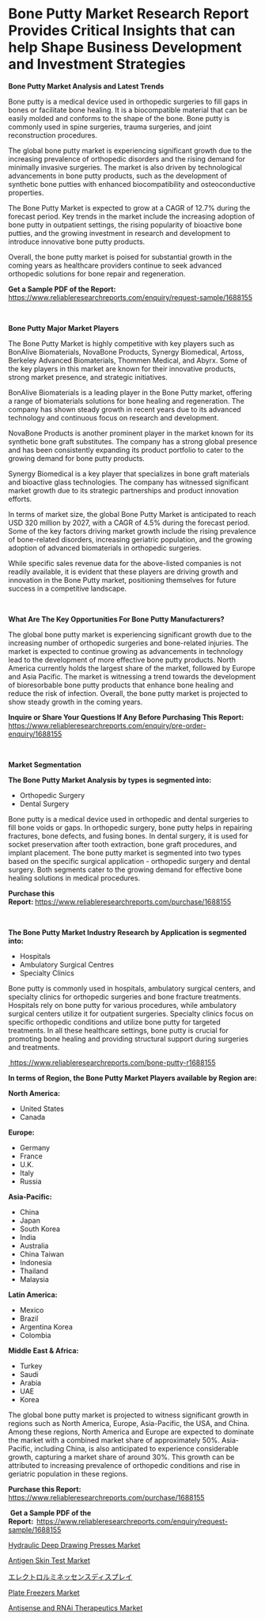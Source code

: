 <p><h1>Bone Putty Market Research Report Provides Critical Insights that can help Shape Business Development and Investment Strategies</h1></p><p><strong>Bone Putty Market Analysis and Latest Trends</strong></p>
<p><p>Bone putty is a medical device used in orthopedic surgeries to fill gaps in bones or facilitate bone healing. It is a biocompatible material that can be easily molded and conforms to the shape of the bone. Bone putty is commonly used in spine surgeries, trauma surgeries, and joint reconstruction procedures.</p><p>The global bone putty market is experiencing significant growth due to the increasing prevalence of orthopedic disorders and the rising demand for minimally invasive surgeries. The market is also driven by technological advancements in bone putty products, such as the development of synthetic bone putties with enhanced biocompatibility and osteoconductive properties.</p><p>The Bone Putty Market is expected to grow at a CAGR of 12.7% during the forecast period. Key trends in the market include the increasing adoption of bone putty in outpatient settings, the rising popularity of bioactive bone putties, and the growing investment in research and development to introduce innovative bone putty products.</p><p>Overall, the bone putty market is poised for substantial growth in the coming years as healthcare providers continue to seek advanced orthopedic solutions for bone repair and regeneration.</p></p>
<p><strong>Get a Sample PDF of the Report:&nbsp;</strong> <a href="https://www.reliableresearchreports.com/enquiry/request-sample/1688155">https://www.reliableresearchreports.com/enquiry/request-sample/1688155</a></p>
<p>&nbsp;</p>
<p><strong>Bone Putty Major Market Players</strong></p>
<p><p>The Bone Putty Market is highly competitive with key players such as BonAlive Biomaterials, NovaBone Products, Synergy Biomedical, Artoss, Berkeley Advanced Biomaterials, Thommen Medical, and Abyrx. Some of the key players in this market are known for their innovative products, strong market presence, and strategic initiatives.</p><p>BonAlive Biomaterials is a leading player in the Bone Putty market, offering a range of biomaterials solutions for bone healing and regeneration. The company has shown steady growth in recent years due to its advanced technology and continuous focus on research and development.</p><p>NovaBone Products is another prominent player in the market known for its synthetic bone graft substitutes. The company has a strong global presence and has been consistently expanding its product portfolio to cater to the growing demand for bone putty products.</p><p>Synergy Biomedical is a key player that specializes in bone graft materials and bioactive glass technologies. The company has witnessed significant market growth due to its strategic partnerships and product innovation efforts.</p><p>In terms of market size, the global Bone Putty Market is anticipated to reach USD 320 million by 2027, with a CAGR of 4.5% during the forecast period. Some of the key factors driving market growth include the rising prevalence of bone-related disorders, increasing geriatric population, and the growing adoption of advanced biomaterials in orthopedic surgeries.</p><p>While specific sales revenue data for the above-listed companies is not readily available, it is evident that these players are driving growth and innovation in the Bone Putty market, positioning themselves for future success in a competitive landscape.</p></p>
<p>&nbsp;</p>
<p><strong>What Are The Key Opportunities For Bone Putty Manufacturers?</strong></p>
<p><p>The global bone putty market is experiencing significant growth due to the increasing number of orthopedic surgeries and bone-related injuries. The market is expected to continue growing as advancements in technology lead to the development of more effective bone putty products. North America currently holds the largest share of the market, followed by Europe and Asia Pacific. The market is witnessing a trend towards the development of bioresorbable bone putty products that enhance bone healing and reduce the risk of infection. Overall, the bone putty market is projected to show steady growth in the coming years.</p></p>
<p><strong>Inquire or Share Your Questions If Any Before Purchasing This Report:</strong> <a href="https://www.reliableresearchreports.com/enquiry/pre-order-enquiry/1688155">https://www.reliableresearchreports.com/enquiry/pre-order-enquiry/1688155</a></p>
<p>&nbsp;</p>
<p><strong>Market Segmentation</strong></p>
<p><strong>The Bone Putty Market Analysis by types is segmented into:</strong></p>
<p><ul><li>Orthopedic Surgery</li><li>Dental Surgery</li></ul></p>
<p><p>Bone putty is a medical device used in orthopedic and dental surgeries to fill bone voids or gaps. In orthopedic surgery, bone putty helps in repairing fractures, bone defects, and fusing bones. In dental surgery, it is used for socket preservation after tooth extraction, bone graft procedures, and implant placement. The bone putty market is segmented into two types based on the specific surgical application - orthopedic surgery and dental surgery. Both segments cater to the growing demand for effective bone healing solutions in medical procedures.</p></p>
<p><strong>Purchase this Report:&nbsp;</strong><a href="https://www.reliableresearchreports.com/purchase/1688155">https://www.reliableresearchreports.com/purchase/1688155</a></p>
<p>&nbsp;</p>
<p><strong>The Bone Putty Market Industry Research by Application is segmented into:</strong></p>
<p><ul><li>Hospitals</li><li>Ambulatory Surgical Centres</li><li>Specialty Clinics</li></ul></p>
<p><p>Bone putty is commonly used in hospitals, ambulatory surgical centers, and specialty clinics for orthopedic surgeries and bone fracture treatments. Hospitals rely on bone putty for various procedures, while ambulatory surgical centers utilize it for outpatient surgeries. Specialty clinics focus on specific orthopedic conditions and utilize bone putty for targeted treatments. In all these healthcare settings, bone putty is crucial for promoting bone healing and providing structural support during surgeries and treatments.</p></p>
<p><a href="https://www.reliableresearchreports.com/bone-putty-r1688155">&nbsp;https://www.reliableresearchreports.com/bone-putty-r1688155</a></p>
<p><strong>In terms of Region, the Bone Putty Market Players available by Region are:</strong></p>
<p>
    <p> <strong> North America: </strong>
        <ul>
            <li>United States</li>
            <li>Canada</li>
        </ul>
        </p> 
    <p> <strong> Europe: </strong>
        <ul>
            <li>Germany</li>
            <li>France</li>
            <li>U.K.</li>
            <li>Italy</li>
            <li>Russia</li>
        </ul>
        </p> 
    <p> <strong> Asia-Pacific: </strong>
        <ul>
            <li>China</li>
            <li>Japan</li>
            <li>South Korea</li>
            <li>India</li>
            <li>Australia</li>
            <li>China Taiwan</li>
            <li>Indonesia</li>
            <li>Thailand</li>
            <li>Malaysia</li>
        </ul>
        </p> 
    <p> <strong> Latin America: </strong>
        <ul>
            <li>Mexico</li>
            <li>Brazil</li>
            <li>Argentina Korea</li>
            <li>Colombia</li>
        </ul>
        </p> 
    <p> <strong> Middle East & Africa: </strong>
        <ul>
            <li>Turkey</li>
            <li>Saudi</li>
            <li>Arabia</li>
            <li>UAE</li>
            <li>Korea</li>
        </ul>
    </p>
    </p>
<p><p>The global bone putty market is projected to witness significant growth in regions such as North America, Europe, Asia-Pacific, the USA, and China. Among these regions, North America and Europe are expected to dominate the market with a combined market share of approximately 50%. Asia-Pacific, including China, is also anticipated to experience considerable growth, capturing a market share of around 30%. This growth can be attributed to increasing prevalence of orthopedic conditions and rise in geriatric population in these regions.</p></p>
<p><strong>Purchase this Report: </strong><a href="https://www.reliableresearchreports.com/purchase/1688155">https://www.reliableresearchreports.com/purchase/1688155</a></p>
<p>&nbsp;<strong>Get a Sample PDF of the Report:&nbsp;&nbsp;</strong><a href="https://www.reliableresearchreports.com/enquiry/request-sample/1688155">https://www.reliableresearchreports.com/enquiry/request-sample/1688155</a></p>
<p><strong></strong></p>
<p><p><a href="https://www.linkedin.com/pulse/hydraulic-deep-drawing-presses-market-analysis-its-cagr-segmentation-g1fsf">Hydraulic Deep Drawing Presses Market</a></p><p><a href="https://github.com/jaidynmorantestelletmjzya/Market-Research-Report-List-2/blob/main/antigen-skin-test-market.md">Antigen Skin Test Market</a></p><p><a href="https://github.com/alyle7648/Market-Research-Report-List-1/blob/main/320897158234.md">エレクトロルミネッセンスディスプレイ</a></p><p><a href="https://www.linkedin.com/pulse/plate-freezersnbspmarket-focuses-market-share-size-projected-wbdfe">Plate Freezers Market</a></p><p><a href="https://github.com/ruddyyedelwadw/Market-Research-Report-List-2/blob/main/antisense-and-rnai-therapeutics-market.md">Antisense and RNAi Therapeutics Market</a></p></p>